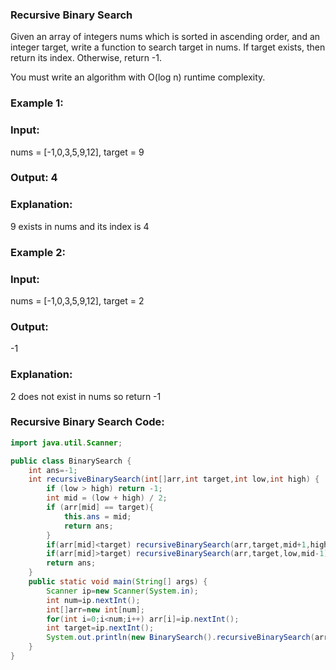 ### Recursive Binary Search
Given an array of integers nums which is sorted in ascending order, and an integer target, write a function to search target in nums. If target exists, then return its index. Otherwise, return -1.

You must write an algorithm with O(log n) runtime complexity.

### Example 1:

### Input:
nums = [-1,0,3,5,9,12], target = 9
### Output: 4
### Explanation: 
9 exists in nums and its index is 4
### Example 2:
### Input: 
nums = [-1,0,3,5,9,12], target = 2
### Output:
-1
### Explanation:
2 does not exist in nums so return -1
### Recursive Binary Search Code:
``` java
import java.util.Scanner;

public class BinarySearch {
    int ans=-1;
    int recursiveBinarySearch(int[]arr,int target,int low,int high) {
        if (low > high) return -1;
        int mid = (low + high) / 2;
        if (arr[mid] == target){
            this.ans = mid;
            return ans;
        }
        if(arr[mid]<target) recursiveBinarySearch(arr,target,mid+1,high);
        if(arr[mid]>target) recursiveBinarySearch(arr,target,low,mid-1);
        return ans;
    }
    public static void main(String[] args) {
        Scanner ip=new Scanner(System.in);
        int num=ip.nextInt();
        int[]arr=new int[num];
        for(int i=0;i<num;i++) arr[i]=ip.nextInt();
        int target=ip.nextInt();
        System.out.println(new BinarySearch().recursiveBinarySearch(arr,target,0,arr.length-1));
    }
}
```
